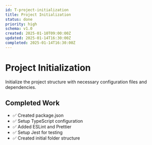 ```yaml
---
id: T-project-initialization
title: Project Initialization
status: done
priority: high
schema: v1.0
created: 2025-01-10T09:00:00Z
updated: 2025-01-14T16:30:00Z
completed: 2025-01-14T16:30:00Z
---
```


# Project Initialization

Initialize the project structure with necessary configuration files and dependencies.

## Completed Work

- ✅ Created package.json
- ✅ Setup TypeScript configuration
- ✅ Added ESLint and Prettier
- ✅ Setup Jest for testing
- ✅ Created initial folder structure
